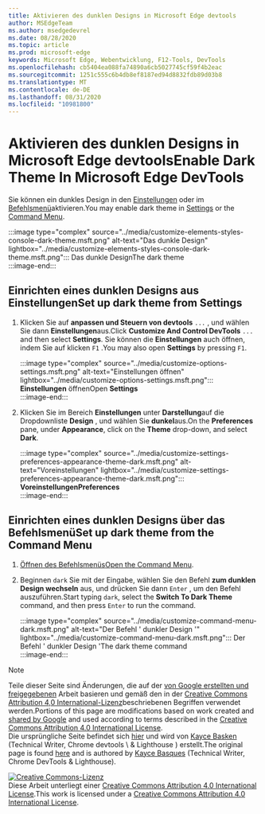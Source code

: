 ```yaml
---
title: Aktivieren des dunklen Designs in Microsoft Edge devtools
author: MSEdgeTeam
ms.author: msedgedevrel
ms.date: 08/28/2020
ms.topic: article
ms.prod: microsoft-edge
keywords: Microsoft Edge, Webentwicklung, F12-Tools, DevTools
ms.openlocfilehash: cb5404ea088fa74890a6cb5027745cf59f4b2eac
ms.sourcegitcommit: 1251c555c6b4db8ef8187ed94d8832fdb89d03b8
ms.translationtype: MT
ms.contentlocale: de-DE
ms.lasthandoff: 08/31/2020
ms.locfileid: "10981800"
---
```

<!-- Copyright Kayce Basques 

   Licensed under the Apache License, Version 2.0 (the "License");
   you may not use this file except in compliance with the License.
   You may obtain a copy of the License at

       https://www.apache.org/licenses/LICENSE-2.0

   Unless required by applicable law or agreed to in writing, software
   distributed under the License is distributed on an "AS IS" BASIS,
   WITHOUT WARRANTIES OR CONDITIONS OF ANY KIND, either express or implied.
   See the License for the specific language governing permissions and
   limitations under the License.  -->





# <span data-ttu-id="30ea4-103">Aktivieren des dunklen Designs in Microsoft Edge devtools</span><span class="sxs-lookup"><span data-stu-id="30ea4-103">Enable Dark Theme In Microsoft Edge DevTools</span></span>   

  

<span data-ttu-id="30ea4-104">Sie können ein dunkles Design in den [Einstellungen](#set-up-dark-theme-from-settings) oder im [Befehlsmenü](#set-up-dark-theme-from-the-command-menu)aktivieren.</span><span class="sxs-lookup"><span data-stu-id="30ea4-104">You may enable dark theme in [Settings](#set-up-dark-theme-from-settings) or the [Command Menu](#set-up-dark-theme-from-the-command-menu).</span></span>  

:::image type="complex" source="../media/customize-elements-styles-console-dark-theme.msft.png" alt-text="Das dunkle Design" lightbox="../media/customize-elements-styles-console-dark-theme.msft.png":::
   <span data-ttu-id="30ea4-106">Das dunkle Design</span><span class="sxs-lookup"><span data-stu-id="30ea4-106">The dark theme</span></span>  
:::image-end:::  

## <span data-ttu-id="30ea4-107">Einrichten eines dunklen Designs aus Einstellungen</span><span class="sxs-lookup"><span data-stu-id="30ea4-107">Set up dark theme from Settings</span></span>   

1.  <span data-ttu-id="30ea4-108">Klicken Sie auf **anpassen und Steuern von devtools** `...` , und wählen Sie dann **Einstellungen**aus.</span><span class="sxs-lookup"><span data-stu-id="30ea4-108">Click **Customize And Control DevTools** `...` and then select **Settings**.</span></span>  <span data-ttu-id="30ea4-109">Sie können die **Einstellungen** auch öffnen, indem Sie auf klicken `F1` .</span><span class="sxs-lookup"><span data-stu-id="30ea4-109">You may also open **Settings** by pressing `F1`.</span></span>  
    
    :::image type="complex" source="../media/customize-options-settings.msft.png" alt-text="Einstellungen öffnen" lightbox="../media/customize-options-settings.msft.png":::
       <span data-ttu-id="30ea4-111">**Einstellungen** öffnen</span><span class="sxs-lookup"><span data-stu-id="30ea4-111">Open **Settings**</span></span>  
    :::image-end:::  

1.  <span data-ttu-id="30ea4-112">Klicken Sie im Bereich **Einstellungen** unter **Darstellung**auf die Dropdownliste **Design** , und wählen Sie **dunkel**aus.</span><span class="sxs-lookup"><span data-stu-id="30ea4-112">On the **Preferences** pane,  under **Appearance**, click on the **Theme** drop-down, and select **Dark**.</span></span>  
    
    :::image type="complex" source="../media/customize-settings-preferences-appearance-theme-dark.msft.png" alt-text="Voreinstellungen" lightbox="../media/customize-settings-preferences-appearance-theme-dark.msft.png":::
       **<span data-ttu-id="30ea4-114">Voreinstellungen</span><span class="sxs-lookup"><span data-stu-id="30ea4-114">Preferences</span></span>**  
    :::image-end:::  

## <span data-ttu-id="30ea4-115">Einrichten eines dunklen Designs über das Befehlsmenü</span><span class="sxs-lookup"><span data-stu-id="30ea4-115">Set up dark theme from the Command Menu</span></span>   

1.  <span data-ttu-id="30ea4-116">[Öffnen des Befehlsmenüs][DevtoolsCommandMenu]</span><span class="sxs-lookup"><span data-stu-id="30ea4-116">[Open the Command Menu][DevtoolsCommandMenu].</span></span>  
1.  <span data-ttu-id="30ea4-117">Beginnen `dark` Sie mit der Eingabe, wählen Sie den Befehl **zum dunklen Design wechseln** aus, und drücken Sie dann `Enter` , um den Befehl auszuführen.</span><span class="sxs-lookup"><span data-stu-id="30ea4-117">Start typing `dark`, select the **Switch To Dark Theme** command, and then press `Enter` to run the command.</span></span>  
    
    :::image type="complex" source="../media/customize-command-menu-dark.msft.png" alt-text="Der Befehl ' dunkler Design '" lightbox="../media/customize-command-menu-dark.msft.png":::
       <span data-ttu-id="30ea4-119">Der Befehl ' dunkler Design '</span><span class="sxs-lookup"><span data-stu-id="30ea4-119">The dark theme command</span></span>  
    :::image-end:::  
    
<!--  
   


-->  

<!-- links -->  

[DevtoolsCommandMenu]: ../command-menu/index.md "Befehlsmenü | Microsoft docs"  

> [!NOTE]
> <span data-ttu-id="30ea4-121">Teile dieser Seite sind Änderungen, die auf der [von Google erstellten und freigegebenen][GoogleSitePolicies] Arbeit basieren und gemäß den in der [Creative Commons Attribution 4,0 International-Lizenz][CCA4IL]beschriebenen Begriffen verwendet werden.</span><span class="sxs-lookup"><span data-stu-id="30ea4-121">Portions of this page are modifications based on work created and [shared by Google][GoogleSitePolicies] and used according to terms described in the [Creative Commons Attribution 4.0 International License][CCA4IL].</span></span>  
> <span data-ttu-id="30ea4-122">Die ursprüngliche Seite befindet sich [hier](https://developers.google.com/web/tools/chrome-devtools/customize/dark-theme) und wird von [Kayce Basken][KayceBasques] (Technical Writer, Chrome devtools \ & Lighthouse \) erstellt.</span><span class="sxs-lookup"><span data-stu-id="30ea4-122">The original page is found [here](https://developers.google.com/web/tools/chrome-devtools/customize/dark-theme) and is authored by [Kayce Basques][KayceBasques] \(Technical Writer, Chrome DevTools \& Lighthouse\).</span></span>  

[![Creative Commons-Lizenz][CCby4Image]][CCA4IL]  
<span data-ttu-id="30ea4-124">Diese Arbeit unterliegt einer [Creative Commons Attribution 4.0 International License][CCA4IL].</span><span class="sxs-lookup"><span data-stu-id="30ea4-124">This work is licensed under a [Creative Commons Attribution 4.0 International License][CCA4IL].</span></span>  

[CCA4IL]: https://creativecommons.org/licenses/by/4.0  
[CCby4Image]: https://i.creativecommons.org/l/by/4.0/88x31.png  
[GoogleSitePolicies]: https://developers.google.com/terms/site-policies  
[KayceBasques]: https://developers.google.com/web/resources/contributors/kaycebasques  
